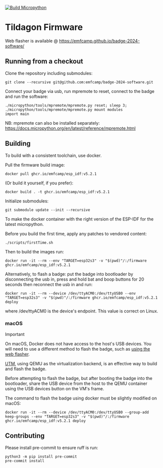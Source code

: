 [![Build Micropython](https://github.com/emfcamp/badge-2024-software/actions/workflows/build.yml/badge.svg)](https://github.com/emfcamp/badge-2024-software/actions/workflows/build.yml)

# Tildagon Firmware

Web flasher is available @ https://emfcamp.github.io/badge-2024-software/

## Running from a checkout

Clone the repository including submodules:

    git clone --recursive git@github.com:emfcamp/badge-2024-software.git

Connect your badge via usb, run mpremote to reset, connect to the badge and run the software:

    ./micropython/tools/mpremote/mpremote.py reset; sleep 3; ./micropython/tools/mpremote/mpremote.py mount modules
    import main

NB: mpremote can also be installed separately: https://docs.micropython.org/en/latest/reference/mpremote.html

## Building

To build with a consistent toolchain, use docker.

Pull the firmware build image:

    docker pull ghcr.io/emfcamp/esp_idf:v5.2.1

(Or build it yourself, if you prefer):

    docker build . -t ghcr.io/emfcamp/esp_idf:v5.2.1

Initialize submodules:

    git submodule update --init --recursive

To make the docker container with the right version of the ESP-IDF for the latest micropython.

Before you build the first time, apply any patches to vendored content:

    ./scripts/firstTime.sh

Then to build the images run:

    docker run -it --rm --env "TARGET=esp32s3" -v "$(pwd)"/:/firmware ghcr.io/emfcamp/esp_idf:v5.2.1

Alternatively, to flash a badge:
    put the badge into bootloader by disconnecting the usb in, press and hold bat and boop buttons for 20 seconds  then reconnect the usb in and run:

    docker run -it --rm --device /dev/ttyACM0:/dev/ttyUSB0 --env "TARGET=esp32s3" -v "$(pwd)"/:/firmware ghcr.io/emfcamp/esp_idf:v5.2.1 deploy

where /dev/ttyACM0 is the device's endpoint. This value is correct on Linux.

### macOS

> [!IMPORTANT]  
> On macOS, Docker does not have access to the host's USB devices. You will need to use a different method to flash the badge, such as [using the web flasher](flasher/README.md).

[UTM](https://getutm.app/), using QEMU as the virtualization backend, is an effective way to build and flash the badge.

Before attempting to flash the badge, but after booting the badge into the bootloader, share the USB device from the host
to the QEMU container using the USB devices button on the VM's frame.

The command to flash the badge using docker must be slightly modified on macOS:

    docker run -it --rm --device /dev/ttyACM0:/dev/ttyUSB0 --group-add keep-groups --env "TARGET=esp32s3" -v "$(pwd)"/:/firmware ghcr.io/emfcamp/esp_idf:v5.2.1 deploy

## Contributing

Please install pre-commit to ensure ruff is run:

    python3 -m pip install pre-commit
    pre-commit install
